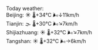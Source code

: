 Today weather:  
Beijing: ☀️   🌡️+34°C 🌬️↓11km/h  
Tianjin: 🌫  🌡️+30°C 🌬️↘7km/h  
Shijiazhuang: ☀️   🌡️+32°C 🌬️↘7km/h  
Tangshan: ☀️   🌡️+32°C 🌬️→6km/h  
